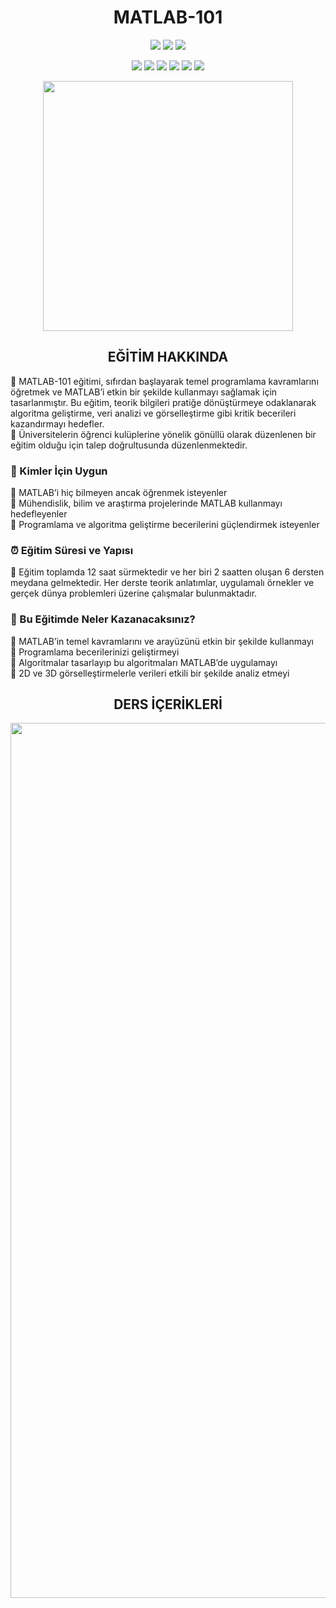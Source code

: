 <h1 align="center">MATLAB-101</h1>

<p align="center">
  <img src="https://img.shields.io/badge/MATLAB-Course-F2C896?style=for-the-badge&labelColor=D56828">
  <img src="https://img.shields.io/github/forks/burakozpoyraz/MATLAB-101?style=for-the-badge&logo=github&labelColor=B33030&color=F5B05F">
  <img src="https://img.shields.io/github/stars/burakozpoyraz/MATLAB-101?style=for-the-badge&logo=github&labelColor=B33030&color=F5B05F">
</p>

<p align="center">
  <img src="https://img.shields.io/badge/2020-1%20Course-94B3D1?style=for-the-badge&labelColor=2268A5">
  <img src="https://img.shields.io/badge/2021-6%20Course-94B3D1?style=for-the-badge&labelColor=2268A5">
  <img src="https://img.shields.io/badge/2022-3%20Course-94B3D1?style=for-the-badge&labelColor=2268A5">
  <img src="https://img.shields.io/badge/2023-3%20Course-94B3D1?style=for-the-badge&labelColor=2268A5">
  <img src="https://img.shields.io/badge/2024-9%20Course-94B3D1?style=for-the-badge&labelColor=2268A5">
  <img src="https://img.shields.io/badge/TOTAL-22%20Courses-F8F0E8?style=for-the-badge&labelColor=65743A">
</p>

<p align="center"><img src="https://github.com/burakozpoyraz/MATLAB-101/assets/18036489/4b4ff934-3955-49c5-a09c-05c6b1ee3308" width="400"</p>
<h2 align="center">EĞİTİM HAKKINDA</h2>
🔸 MATLAB-101 eğitimi, sıfırdan başlayarak temel programlama kavramlarını öğretmek ve MATLAB’i etkin bir şekilde kullanmayı sağlamak için tasarlanmıştır. Bu eğitim, teorik bilgileri pratiğe dönüştürmeye odaklanarak algoritma geliştirme, veri analizi ve görselleştirme gibi kritik becerileri kazandırmayı hedefler.<br>
🔸 Üniversitelerin öğrenci kulüplerine yönelik gönüllü olarak düzenlenen bir eğitim olduğu için talep doğrultusunda düzenlenmektedir.

<h3>📌 Kimler İçin Uygun</h3>
🔸 MATLAB’i hiç bilmeyen ancak öğrenmek isteyenler<br>
🔸 Mühendislik, bilim ve araştırma projelerinde MATLAB kullanmayı hedefleyenler<br>
🔸 Programlama ve algoritma geliştirme becerilerini güçlendirmek isteyenler

<h3>⏰ Eğitim Süresi ve Yapısı</h3>
🔸 Eğitim toplamda 12 saat sürmektedir ve her biri 2 saatten oluşan 6 dersten meydana gelmektedir. Her derste teorik anlatımlar, uygulamalı örnekler ve gerçek dünya problemleri üzerine çalışmalar bulunmaktadır.

<h3>🎯 Bu Eğitimde Neler Kazanacaksınız?</h3>
🔸 MATLAB’in temel kavramlarını ve arayüzünü etkin bir şekilde kullanmayı<br>
🔸 Programlama becerilerinizi geliştirmeyi<br>
🔸 Algoritmalar tasarlayıp bu algoritmaları MATLAB’de uygulamayı<br>
🔸 2D ve 3D görselleştirmelerle verileri etkili bir şekilde analiz etmeyi

<h2 align="center">DERS İÇERİKLERİ</h2>
<p align="center"><img src="https://user-images.githubusercontent.com/18036489/172632759-2073fbaa-6ffe-4b3e-b077-ab0bfdbb4929.png" width="1400"</p>
  
